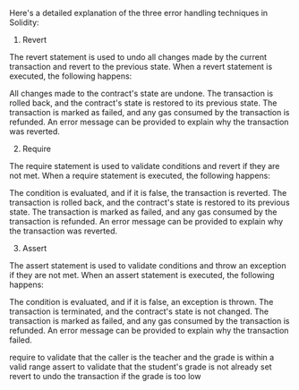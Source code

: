 Here's a detailed explanation of the three error handling techniques in Solidity:

1. Revert

The revert statement is used to undo all changes made by the current transaction and revert to the previous state. When a revert statement is executed, the following happens:

All changes made to the contract's state are undone.
The transaction is rolled back, and the contract's state is restored to its previous state.
The transaction is marked as failed, and any gas consumed by the transaction is refunded.
An error message can be provided to explain why the transaction was reverted.


2. Require

The require statement is used to validate conditions and revert if they are not met. When a require statement is executed, the following happens:

The condition is evaluated, and if it is false, the transaction is reverted.
The transaction is rolled back, and the contract's state is restored to its previous state.
The transaction is marked as failed, and any gas consumed by the transaction is refunded.
An error message can be provided to explain why the transaction was reverted.


3. Assert

The assert statement is used to validate conditions and throw an exception if they are not met. When an assert statement is executed, the following happens:

The condition is evaluated, and if it is false, an exception is thrown.
The transaction is terminated, and the contract's state is not changed.
The transaction is marked as failed, and any gas consumed by the transaction is refunded.
An error message can be provided to explain why the transaction failed.






require to validate that the caller is the teacher and the grade is within a valid range
assert to validate that the student's grade is not already set
revert to undo the transaction if the grade is too low
